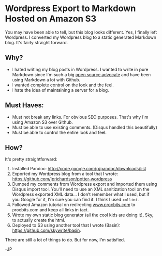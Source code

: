 <!--
author: JP Richardson
publish: 2013-03-23
tags: meta
slug: 2013/03/02/wordpress-export-to-markdown-hosted-on-amazon-s3
-->



Wordpress Export to Markdown Hosted on Amazon S3
================================================

You may have been able to tell, but this blog looks different. Yes, I finally left Wordpress. I converted my Wordpress blog to a static generated Markdown blog. It's fairly straight forward.


Why?
----

- I hated writing my blog posts in Wordpress. I wanted to write in pure Markdown since I'm such a big [open source advocate](https://github.com/jprichardson) and have been using Markdown a lot with Github.
- I wanted complete control on the look and the feel.
- I hate the idea of maintaining a server for a blog.


Must Haves:
-----------
- Must not break any links. For obvious SEO purposes. That's why I'm using Amazon S3 over Github.
- Must be able to use existing comments. (Disqus handled this beautifully)
- Must be able to control the entire look and feel.


How?
----

It's pretty straightforward:

1. Installed Pandoc: http://code.google.com/p/pandoc/downloads/list 
2. Exported my Wordpress blog from a tool that I wrote: https://github.com/jprichardson/potter-wordpress
3. Dumped my comments from Wordpress export and imported them using Disqus import tool. You'll need to use an XML sanitization tool on the Wordpress exported XML data... I don't remember what I used, but if you Google for it, I'm sure you can find it. I think I used `xmllint`.
4. Followed Amazon tutorial on redirecting www.procbits.com to procbits.com and keep all links in tact.
5. Wrote my own static blog generator (all the cool kids are doing it), [Sky](https://github.com/skywrite/sky), to actually create the html.
3. Deployed to S3 using another tool that I wrote (Basin): https://github.com/skywrite/basin.

There are still a lot of things to do. But for now, I'm satisfied.

-JP

